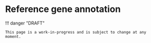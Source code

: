 # Reference gene annotation

!!! danger "DRAFT"

    This page is a work-in-progress and is subject to change at any moment.
